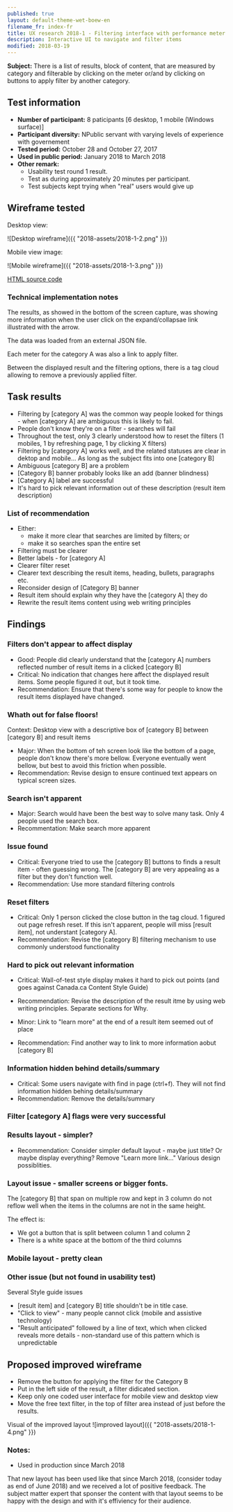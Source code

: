 ```yaml
---
published: true
layout: default-theme-wet-boew-en
filename_fr: index-fr
title: UX research 2018-1 - Filtering interface with performance meter
description: Interactive UI to navigate and filter items
modified: 2018-03-19
---
```


**Subject:** There is a list of results, block of content, that are measured by category and filterable by clicking on the meter or/and by clicking on buttons to apply filter by another category.

## Test information

* **Number of participant:** 8 paticipants [6 desktop, 1 mobile (Windows surface)]
* **Participant diversity:** NPublic servant with varying levels of experience with governement
* **Tested period:** October 28 and October 27, 2017
* **Used in public period:** January 2018 to March 2018
* **Other remark:** 
	* Usability test round 1 result. 
	* Test as during approximately 20 minutes per participant.
	* Test subjects kept trying when "real" users would give up

## Wireframe tested

Desktop view: 

![Desktop wireframe]({{ "2018-assets/2018-1-2.png" }})

Mobile view image:

![Mobile wireframe]({{ "2018-assets/2018-1-3.png" }})


[HTML source code](2018-assets/2018-1-1.html)

### Technical implementation notes
The results, as showed in the bottom of the screen capture, was showing more information when the user click on the expand/collapsae link illustrated with the arrow.

The data was loaded from an external JSON file.

Each meter for the category A was also a link to apply filter.

Between the displayed result and the filtering options, there is a tag cloud allowing to remove a previously applied filter.

## Task results

* Filtering by [category A] was the common way people looked for things - when [category A] are ambiguous this is likely to fail.
* People don't know they're on a filter - searches will fail
* Throughout the test, only 3 clearly understood how to reset the filters (1 mobiles, 1 by refreshing page, 1 by clicking X filters)
* Filtering by [category A] works well, and the related statuses are clear in dektop and mobile... As long as the subject fits into one [category B]
* Ambiguous [category B] are a problem
* [Category B] banner probably looks like an add (banner blindness)
* [Category A] label are successful
* It's hard to pick relevant information out of these description (result item description)

### List of recommendation

* Either:
	* make it more clear that searches are limited by filters; or
	* make it so searches span the entire set
* Filtering must be clearer
* Better labels - for [category A]
* Clearer filter reset
* Clearer text describing the result items, heading, bullets, paragraphs etc.
* Reconsider design of [Category B] banner
* Result item should explain why they have the [category A] they do
* Rewrite the result items content using web writing principles


## Findings

### Filters don't appear to affect display

* Good: People did clearly understand that the [category A] numbers reflected number of result items in a clicked [category B]
* Critical:  No indication that changes here affect the displayed result items. Some people figured it out, but it took time.
* Recommendation: Ensure that there's some way for people to know the result items displayed have changed.

### Whath out for false floors!

Context: Desktop view with a descriptive box of [category B] between [category B] and result items

* Major: When the bottom of teh screen look like the bottom of a page, people don't know there's more bellow. Everyone eventually went bellow, but best to avoid this friction when possible.
* Recommendation: Revise design to ensure continued text appears on typical screen sizes.

### Search isn't apparent

* Major: Search would have been the best way to solve many task. Only 4 people used the search box.
* Recommentation: Make search more apparent

### Issue found

* Critical: Everyone tried to use the [category B] buttons to finds a result item - often guessing wrong. The [category B] are very appealing as a filter but they don't function well.
* Recommendation: Use more standard filtering controls

### Reset filters

* Critical: Only 1 person clicked the close button in the tag cloud. 1 figured out page refresh reset. If this isn't apparent, people will miss [result item], not understant [category A].
* Recommendation: Revise the [category B] filtering mechanism to use commonly understood functionality

### Hard to pick out relevant information

* Critical: Wall-of-test style display makes it hard to pick out points (and goes against Canada.ca Content Style Guide)
* Recommendation: Revise the description of the result itme by using web writing principles. Separate sections for Why.

* Minor: Link to "learn more" at the end of a result item seemed out of place
* Recommendation: Find another way to link to more information aobut [category B]

### Information hidden behind details/summary

* Critical: Some users navigate with find in page (ctrl+f). They will not find information hidden behing details/summary
* Recommendation: Remove the details/summary

### Filter [category A] flags were very successful

### Results layout - simpler?

* Recommendation: Consider simpler default layout - maybe just title? Or maybe display everything? Remove "Learn more link..." Various design possiblities.

### Layout issue - smaller screens or bigger fonts.

The [category B] that span on multiple row and kept in 3 column do not reflow well when the items in the columns are not in the same height.

The effect is:
* We got a button that is split between column 1 and column 2
* There is a white space at the bottom of the third columns

### Mobile layout - pretty clean

### Other issue (but not found in usability test)

Several Style guide issues
* [result item] and [category B] title shouldn't be in title case.
* "Click to view" - many people cannot click (mobile and assistive technology)
* "Result anticipated" followed by a line of text, which when clicked reveals more details - non-standard use of this pattern which is unpredictable

## Proposed improved wireframe 

* Remove the button for applying the filter for the Category B
* Put in the left side of the result, a filter didicated section.
* Keep only one coded user interface for mobile view and desktop view
* Move the free text filter, in the top of filter area instead of just before the results.

Visual of the improved layout
![improved layout]({{ "2018-assets/2018-1-4.png" }})

### Notes:

* Used in production since March 2018

That new layout has been used like that since March 2018, (consider today as end of June 2018) and we received a lot of positive feedback. The subject matter expert that sponser the content with that layout seems to be happy with the design and with it's effiviency for their audience.
